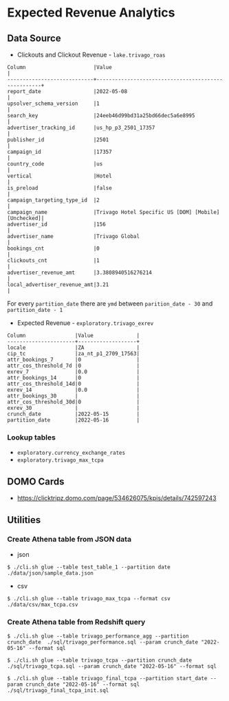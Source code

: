 # Expected Revenue Analytics

## Data Source

* Clickouts and Clickout Revenue - `lake.trivago_roas`
```
Column                      |Value                                               |
----------------------------+----------------------------------------------------+
report_date                 |2022-05-08                                          |
upsolver_schema_version     |1                                                   |
search_key                  |24eeb46d99bd31a25bd66dec5a6e8995                    |
advertiser_tracking_id      |us_hp_p3_2501_17357                                 |
publisher_id                |2501                                                |
campaign_id                 |17357                                               |
country_code                |us                                                  |
vertical                    |Hotel                                               |
is_preload                  |false                                               |
campaign_targeting_type_id  |2                                                   |
campaign_name               |Trivago Hotel Specific US [DOM] [Mobile] [Unchecked]|
advertiser_id               |156                                                 |
advertiser_name             |Trivago Global                                      |
bookings_cnt                |0                                                   |
clickouts_cnt               |1                                                   |
advertiser_revenue_amt      |3.3808940516276214                                  |
local_advertiser_revenue_amt|3.21                                                |
```

For every `partition_date` there are `ymd` between `parition_date - 30` and `partition_date - 1`

* Expected Revenue - `exploratory.trivago_exrev`

```
Column                |Value              |
----------------------+-------------------+
locale                |ZA                 |
cip_tc                |za_nt_p1_2709_17563|
attr_bookings_7       |0                  |
attr_cos_threshold_7d |0                  |
exrev_7               |0.0                |
attr_bookings_14      |0                  |
attr_cos_threshold_14d|0                  |
exrev_14              |0.0                |
attr_bookings_30      |                   |
attr_cos_threshold_30d|0                  |
exrev_30              |                   |
crunch_date           |2022-05-15         |
partition_date        |2022-05-16         |
```

### Lookup tables
* `exploratory.currency_exchange_rates`
* `exploratory.trivago_max_tcpa`

## DOMO Cards
* https://clicktripz.domo.com/page/534626075/kpis/details/742597243

## Utilities
### Create Athena table from JSON data
* json
```
$ ./cli.sh glue --table test_table_1 --partition date ./data/json/sample_data.json
``` 
* csv
```
$ ./cli.sh glue --table trivago_max_tcpa --format csv ./data/csv/max_tcpa.csv
```
### Create Athena table from Redshift query
```
$ ./cli.sh glue --table trivago_performance_agg --partition crunch_date  ./sql/trivago_performance.sql --param crunch_date "2022-05-16" --format sql
```

```
$ ./cli.sh glue --table trivago_tcpa --partition crunch_date  ./sql/trivago_tcpa.sql --param crunch_date "2022-05-16" --format sql
```

```
$ ./cli.sh glue --table trivago_final_tcpa --partition start_date --param crunch_date "2022-05-16" --format sql ./sql/trivago_final_tcpa_init.sql
```


